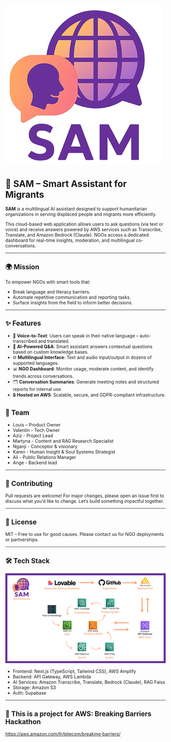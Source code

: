 ![SAM Logo](public/logo_sam2.png)
# 🧭 SAM – Smart Assistant for Migrants

**SAM** is a multilingual AI assistant designed to support humanitarian organizations in serving displaced people and migrants more efficiently.

This cloud-based web application allows users to ask questions (via text or voice) and receive answers powered by AWS services such as Transcribe, Translate, and Amazon Bedrock (Claude). NGOs access a dedicated dashboard for real-time insights, moderation, and multilingual co-conversations.

---

## 🌍 Mission

To empower NGOs with smart tools that:
- Break language and literacy barriers.
- Automate repetitive communication and reporting tasks.
- Surface insights from the field to inform better decisions.

---

## ✨ Features

- 🎤 **Voice-to-Text**: Users can speak in their native language – auto-transcribed and translated.
- 🧠 **AI-Powered Q&A**: Smart assistant answers contextual questions based on custom knowledge bases.
- 🌐 **Multilingual Interface**: Text and audio input/output in dozens of supported languages.
- 📊 **NGO Dashboard**: Monitor usage, moderate content, and identify trends across conversations.
- 🗂️ **Conversation Summaries**: Generate meeting notes and structured reports for internal use.
- 🔒 **Hosted on AWS**: Scalable, secure, and GDPR-compliant infrastructure.


## 👥 Team
- Louis – Product Owner
- Valentin - Tech Owner
- Aziz - Project Lead
- Martyna - Content and RAG Research Specialist
- Nganji - Conceptor & visionary
- Karen - Human Insight & Soul Systems Strategist
- Ali - Public Relations Manager 
- Ange - Backend lead

---

## 🤝 Contributing
Pull requests are welcome! For major changes, please open an issue first to discuss what you’d like to change. Let’s build something impactful together.

---

## 📄 License
MIT – Free to use for good causes. Please contact us for NGO deployments or partnerships.

---

## 🛠️ Tech Stack

![SAM Architecture](public/sam_architecture.png)

- Frontend: Next.js (TypeScript, Tailwind CSS), AWS Amplify
- Backend: API Gateway, AWS Lambda 
- AI Services: Amazon Transcribe, Translate, Bedrock (Claude), RAG Faiss
- Storage: Amazon S3
- Auth: Supabase

---

## 🚀 This is a project for AWS: Breaking Barriers Hackathon

https://aws.amazon.com/fr/telecom/breaking-barriers/

